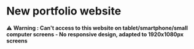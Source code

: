 # New portfolio website 

⚠️ **Warning : Can't access to this website on tablet/smartphone/small computer screens - No responsive design, adapted to 1920x1080px screens**
